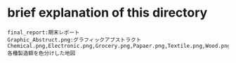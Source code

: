 # brief explanation of this directory
    final_report:期末レポート
    Graphic_Abstruct.png:グラフィックアブストラクト
    Chemical.png,Electronic.png,Grocery.png,Papaer.png,Textile.png,Wood.png:各種製造額を色分けした地図